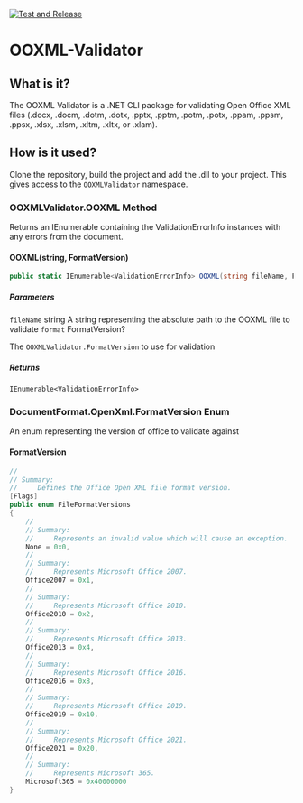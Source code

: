 [![Test and Release](https://github.com/mikeebowen/OOXML-Validator/actions/workflows/dotnet.yml/badge.svg)](https://github.com/mikeebowen/OOXML-Validator/actions/workflows/dotnet.yml)

# OOXML-Validator

## What is it?

The OOXML Validator is a .NET CLI package for validating Open Office XML files (.docx, .docm, .dotm, .dotx, .pptx, .pptm, .potm, .potx, .ppam, .ppsm, .ppsx, .xlsx, .xlsm, .xltm, .xltx, or .xlam).

## How is it used?

Clone the repository, build the project and add the .dll to your project. This gives access to the `OOXMLValidator` namespace.

### OOXMLValidator.OOXML Method

Returns an IEnumerable containing the ValidationErrorInfo instances with any errors from the document.

#### OOXML(string, FormatVersion)

```csharp
public static IEnumerable<ValidationErrorInfo> OOXML(string fileName, FormatVersion? format)
```
##### Parameters
`fileName` string
A string representing the absolute path to the OOXML file to validate
`format` FormatVersion?

The `OOXMLValidator.FormatVersion` to use for validation
##### Returns
`IEnumerable<ValidationErrorInfo>`
### DocumentFormat.OpenXml.FormatVersion Enum
An enum representing the version of office to validate against
#### FormatVersion
```csharp
//
// Summary:
//     Defines the Office Open XML file format version.
[Flags]
public enum FileFormatVersions
{
    //
    // Summary:
    //     Represents an invalid value which will cause an exception.
    None = 0x0,
    //
    // Summary:
    //     Represents Microsoft Office 2007.
    Office2007 = 0x1,
    //
    // Summary:
    //     Represents Microsoft Office 2010.
    Office2010 = 0x2,
    //
    // Summary:
    //     Represents Microsoft Office 2013.
    Office2013 = 0x4,
    //
    // Summary:
    //     Represents Microsoft Office 2016.
    Office2016 = 0x8,
    //
    // Summary:
    //     Represents Microsoft Office 2019.
    Office2019 = 0x10,
    //
    // Summary:
    //     Represents Microsoft Office 2021.
    Office2021 = 0x20,
    //
    // Summary:
    //     Represents Microsoft 365.
    Microsoft365 = 0x40000000
}
```